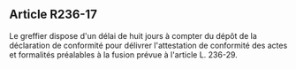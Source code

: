 Article R236-17
----
Le greffier dispose d'un délai de huit jours à compter du dépôt de la
déclaration de conformité pour délivrer l'attestation de conformité des actes et
formalités préalables à la fusion prévue à l'article L. 236-29.
